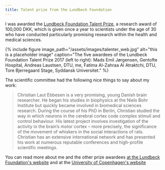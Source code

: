 ```yaml
---
title: Talent prize from the Lundbeck Foundation
---
```


I was awarded the [Lundbeck Foundation Talent Prize](https://www.lundbeckfonden.com/en/lundbeckfonden-haedrer-blaendende-nye-forskningstalenter/
), a research award of 100,000 DKK, which is given once a year to scientists under the age of 30 who have conducted particularly promising research within the health and medical sciences.

{% include figure image_path="/assets/images/talenter_web.jpg" alt="this is a placeholder image" caption="The five awardees of the Lundbeck Foundation Talent Prize 2017 (left to right):  Mads Emil Jørgensen, Gentofte Hospital, Andreas Laustsen, DTU, me, Fatima Al-Zahraa Al Atraktchi, DTU, Tore Bjerregaard Stage, Syddansk Universitet." %}

The scientific committee had the following nice things to say about my work:

> Christian Laut Ebbesen is a very promising, young Danish brain researcher. He began his studies in biophysics at the Niels Bohr Institute but quickly became involved in biomedical sciences research. During the course of his PhD in Berlin, Christian studied the way in which neurons in the cerebral cortex code complex stimuli and control behaviour. His latest project involves investigation of the activity in the brain’s motor cortex – more precisely, the significance of the movement of whiskers in the social interactions of rats. Christian has an extensive international network and has presented his work at numerous reputable conferences and high-profile scientific meetings.

You can read more about me and the other prize awardees [at the Lundbeck Foundation's website](https://www.lundbeckfonden.com/en/lundbeckfonden-haedrer-blaendende-nye-forskningstalenter/
) and at the [University of Copenhagen's website](https://in.ku.dk/news/all_news/talent-prize-for-postdoc-christian-laut-ebbesen/)


<!---
https://sund.ku.dk/nyheder/2017/11/flotte-priser-fra-lundbeckfonden-til-tre-sund-forskere/

https://www.lundbeckfonden.com/lundbeckfonden-haedrer-blaendende-nye-forskningstalenter/
--->
